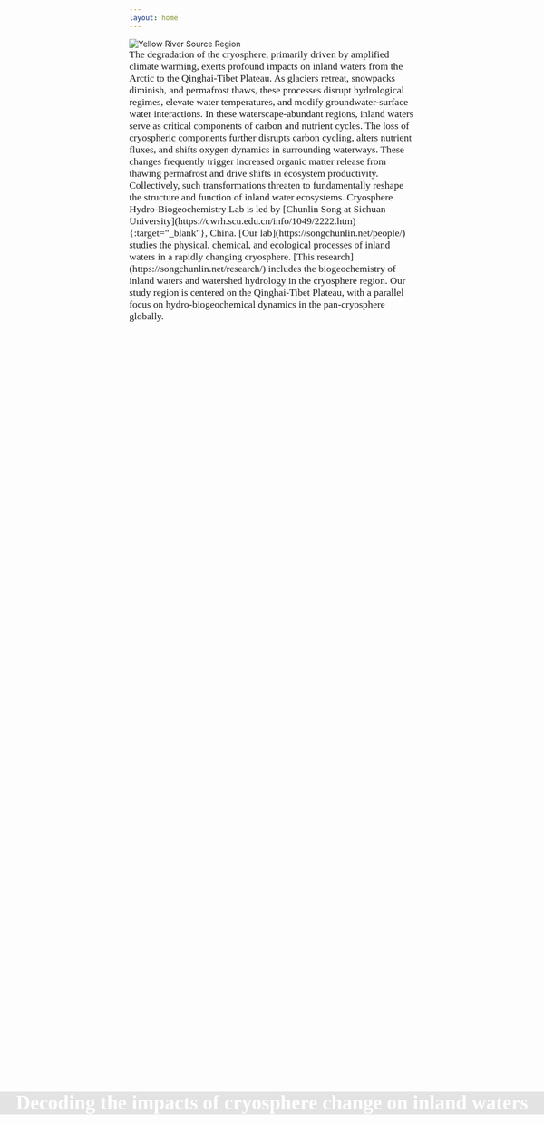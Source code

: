 ```yaml
---
layout: home
---
```


<div class="full-width-container">
  <img class="full-width-image" src="http://songchunlin.net/files/images/Yellow_river_source_region.jpg" alt="Yellow River Source Region">
  <div style="
    position: absolute;
    top: 50%;
    left: 50%;
    transform: translate(-50%, -50%);
    width: 100vw;
    background-color: rgba(0, 0, 0, 0.1);
    color: #ffffff;
    text-align: center;
    padding: 0em;
    font-family: Georgia, Kaiti;
    font-size: 2.5em;
    font-weight: bold;
  ">
    Decoding the impacts of cryosphere change on inland waters
  </div>
</div>

<span style="font-family: Georgia, Kaiti; font-size: 1.1rem;">
The degradation of the cryosphere, primarily driven by amplified climate warming, exerts profound impacts on inland waters from the Arctic to the Qinghai-Tibet Plateau. As glaciers retreat, snowpacks diminish, and permafrost thaws, these processes disrupt hydrological regimes, elevate water temperatures, and modify groundwater-surface water interactions. In these waterscape-abundant regions, inland waters serve as critical components of carbon and nutrient cycles. The loss of cryospheric components further disrupts carbon cycling, alters nutrient fluxes, and shifts oxygen dynamics in surrounding waterways. These changes frequently trigger increased organic matter release from thawing permafrost and drive shifts in ecosystem productivity. Collectively, such transformations threaten to fundamentally reshape the structure and function of inland water ecosystems.</span> 

<span style="font-family: Georgia, Kaiti; font-size: 1.1rem;">
Cryosphere Hydro-Biogeochemistry Lab is led by [Chunlin Song at Sichuan University](https://cwrh.scu.edu.cn/info/1049/2222.htm){:target="_blank"}, China. [Our lab](https://songchunlin.net/people/) studies the physical, chemical, and ecological processes of inland waters in a rapidly changing cryosphere. [This research](https://songchunlin.net/research/) includes the biogeochemistry of inland waters and watershed hydrology in the cryosphere region. Our study region is centered on the Qinghai-Tibet Plateau, with a parallel focus on hydro-biogeochemical dynamics in the pan-cryosphere globally. </span>